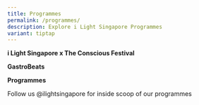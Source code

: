 ```yaml
---
title: Programmes
permalink: /programmes/
description: Explore i Light Singapore Programmes
variant: tiptap
---
```

<p><strong>i Light Singapore x The Conscious Festival</strong>​
<br>
</p>
<p><strong>GastroBeats</strong>
</p>
<p></p>
<p><strong>Programmes</strong>
</p>
<p>Follow us @ilightsingapore for inside scoop of our programmes</p>